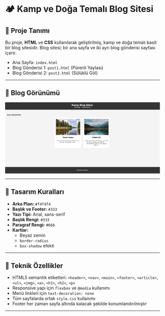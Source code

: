 # 🏕️ Kamp ve Doğa Temalı Blog Sitesi

## 📌 Proje Tanımı

Bu proje, **HTML** ve **CSS** kullanılarak geliştirilmiş, kamp ve doğa temalı basit bir blog sitesidir. Blog sitesi; bir ana sayfa ve iki ayrı blog gönderisi sayfası içerir.

- Ana Sayfa: `index.html`
- Blog Gönderisi 1: `post1.html` (Pürenli Yaylası)
- Blog Gönderisi 2: `post2.html` (Sülüklü Göl)

---

## 🧱 Blog Görünümü
![Blog Sitesi Ekranı](img/blog-ekrani.png)

---

## 🎨 Tasarım Kuralları

- **Arka Plan:** `#f4f4f4`
- **Başlık ve Footer:** `#333`
- **Yazı Tipi:** Arial, sans-serif
- **Başlık Rengi:** `#333`
- **Paragraf Rengi:** `#666`
- **Kartlar:**
  - Beyaz zemin
  - `border-radius`
  - `box-shadow` efekti

---

## 🔧 Teknik Özellikler

- HTML5 semantik etiketleri: `<header>`, `<nav>`, `<main>`, `<footer>`, `<article>`, `<ul>`, `<img>`, `<a>`, `<h1>`, `<h2>`, `<p>`
- Responsive yapı için `flexbox` ve `@media` kullanımı
- Menü linkleri için `text-decoration: none`
- Tüm sayfalarda ortak `style.css` kullanımı
- Footer her zaman sayfa altında kalacak şekilde konumlandırılmıştır

---

